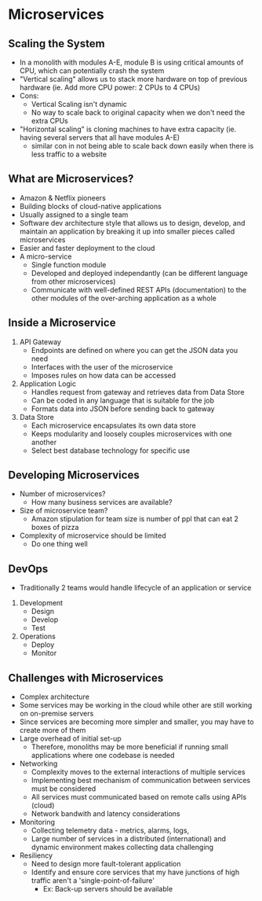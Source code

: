 # Microservices

## Scaling the System

- In a monolith with modules A-E, module B is using critical amounts of CPU, which can potentially crash the system
- "Vertical scaling" allows us to stack more hardware on top of previous hardware (ie. Add more CPU power: 2 CPUs to 4 CPUs)
- Cons:
  - Vertical Scaling isn't dynamic
  - No way to scale back to original capacity when we don't need the extra CPUs
- "Horizontal scaling" is cloning machines to have extra capacity (ie. having several servers that all have modules A-E)
  - similar con in not being able to scale back down easily when there is less traffic to a website

## What are Microservices?

- Amazon & Netflix pioneers
- Building blocks of cloud-native applications
- Usually assigned to a single team
- Software dev architecture style that allows us to design, develop, and maintain an application by breaking it up into smaller pieces called microservices
- Easier and faster deployment to the cloud
- A micro-service
  - Single function module
  - Developed and deployed independantly (can be different language from other microservices)
  - Communicate with well-defined REST APIs (documentation) to the other modules of the over-arching application as a whole

## Inside a Microservice

1. API Gateway
   - Endpoints are defined on where you can get the JSON data you need
   - Interfaces with the user of the microservice
   - Imposes rules on how data can be accessed
2. Application Logic
   - Handles request from gateway and retrieves data from Data Store
   - Can be coded in any language that is suitable for the job
   - Formats data into JSON before sending back to gateway
3. Data Store
   - Each microservice encapsulates its own data store
   - Keeps modularity and loosely couples microservices with one another
   - Select best database technology for specific use

## Developing Microservices

- Number of microservices?
  - How many business services are available?
- Size of microservice team?
  - Amazon stipulation for team size is number of ppl that can eat 2 boxes of pizza
- Complexity of microservice should be limited
  - Do one thing well

## DevOps

- Traditionally 2 teams would handle lifecycle of an application or service

1. Development
   - Design
   - Develop
   - Test
2. Operations
   - Deploy
   - Monitor

## Challenges with Microservices

- Complex architecture
- Some services may be working in the cloud while other are still working on on-premise servers
- Since services are becoming more simpler and smaller, you may have to create more of them
- Large overhead of initial set-up
  - Therefore, monoliths may be more beneficial if running small applications where one codebase is needed
- Networking
  - Complexity moves to the external interactions of multiple services
  - Implementing best mechanism of communication between services must be considered
  - All services must communicated based on remote calls using APIs (cloud)
  - Network bandwith and latency considerations
- Monitoring
  - Collecting telemetry data - metrics, alarms, logs,
  - Large number of services in a distributed (international) and dynamic environment makes collecting data challenging
- Resiliency
  - Need to design more fault-tolerant application
  - Identify and ensure core services that my have junctions of high traffic aren't a 'single-point-of-failure'
    - Ex: Back-up servers should be available
